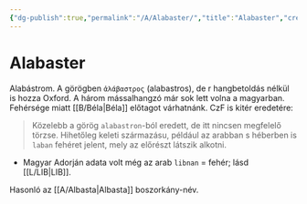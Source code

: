 ```yaml
---
{"dg-publish":true,"permalink":"/A/Alabaster/","title":"Alabaster","created":"2023-10-05T03:49","updated":"2024-10-22T21:45"}
---
```



# Alabaster

Alabástrom. A görögben `ἀλάβαστρος` (alabastros), de r hangbetoldás nélkül is hozza Oxford. A három mássalhangzó már sok lett volna a magyarban. Fehérsége miatt [[B/Béla\|Béla]] előtagot várhatnánk. CzF is kitér eredetére:  
> Közelebb a görög `alabastron`-ból eredett, de itt nincsen megfelelő törzse. Hihetőleg keleti származásu, például az arabban s héberben is `laban` fehéret jelent, mely az előrészt látszik alkotni.  
- Magyar Adorján adata volt még az arab `libnan` = fehér; lásd [[L/LIB\|LIB]].



Hasonló az [[A/Albasta\|Albasta]] boszorkány-név.  